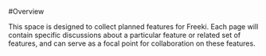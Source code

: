 <!-- Freeki metadata. Do not remove this section!
TITLE: Overview
-->
#Overview

This space is designed to collect planned features for Freeki. Each page will contain specific discussions about a particular feature or related set of features, and can serve as a focal point for collaboration on these features.
